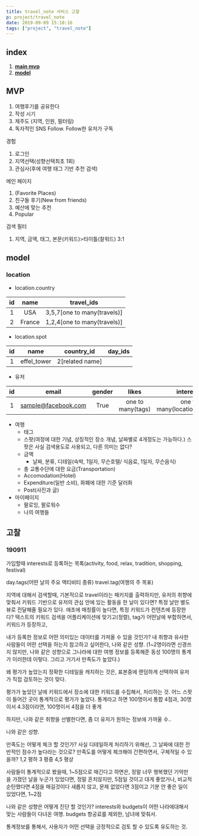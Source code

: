 ```yaml
---
title: travel_note 서비스 고찰
p: project/travel_note
date: 2019-09-09 15:10:16
tags: ["project", "travel_note"]
---
```


## index

1. [**main mvp**][i1]
2. [**model**][i2]

## MVP

[i1]: #mvp

1. 여행후기를 공유한다
2. 작성 시기
3. 제주도 (지역, 인원, 필터링)
4. 독자적인 SNS Follow. Follow한 유저가 구독

경험

1. 로그인
2. 지역선택(성향선택최초 1회)
3. 관심사(후에 여행 태그 기반 추천 검색)

메인 페이지

1. (Favorite Places)
2. 친구들 후기(New from friends)
3. 예산에 맞는 추천
4. Popular

검색 필터

1. 지역, 금액, 태그, 본문(키워드)>타이틀(찰워드) 3:1

## model

[i2]: #model

### location

* location.country

|id|name|travel_ids|
|:-:|:-:|:-:|
|1|USA|3,5,7[one to many(travels)]|
|2|France|1,2,4[one to many(travels)]|

* location.spot

|id|name|country_id|day_ids|
|:-:|:-:|:-:|:-:|
|1|effel_tower|2[related name]||

* 유저

|id|email|gender|likes|interests|planings|travels|
|:-:|:-:|:-:|:-:|:-:|:-:|:-:|
|1|sample@facebook.com|True|one to many(tags)|one to many(location.country)|one to many()|

* 여행
  * 태그
  * 스팟(여정에 대한 기념, 상징적인 장소 개념, 날짜별로 4개정도는 가능하다.) 스팟은 사실 검색용도로 사용되고, 다른 의미는 없다?
  * 금액
    * 날짜, 분류, 디테일(숙박, 1일자, 무슨호텔/ 식음료, 1일자, 무슨음식)
  * 총 교통수단에 대한 요금(Transportation)
  * Accomodation(Hotel)
  * Expenditure(일반 소비), 화폐에 대한 기준 달러화
  * Post(사진과 글)
* 마이페이지
  * 팔로잉, 팔로워수
  * 나의 여행들

## 고찰

[i3]: #고찰

### 190911

가입할때 interests로 등록하는 목록(activity, food, relax, tradition, shopping, festival)

day.tags(어떤 날의 주요 액티비티 종류)
travel.tag(여행의 주 목표)

지역에 대해서 검색할때, 기본적으로 travel이라는 패키지를 출력하지만, 유저의 취향에 맞춰서 키워드 기반으로 유저의 관심 안에 있는 활동을 한 날이 있다면?
특정 날만 별도 뷰로 전달해줄 필요가 있다.
애초에 매칭률이 높다면, 특정 키워드가 컨텐츠에 등장한다? 텍스트의 키워드 검색을 어플리케이션에 맞기고(정렬), tag가 어떤날에 부합하면서, 키워드가 등장하고, 

내가 등록한 정보로 어떤 의미있는 데이터를 가져올 수 있을 것인가?
내 취향과 유사한 사람들이 어떤 선택을 하는지 참고하고 싶어한다,
나와 같은 성향. (1~2명이라면 신경쓰지 않지만, 나와 같은 성향으로 그나라에 대한 여행 정보를 등록해준 동성 100명의 통계가 이러한데 이렇다. 그리고 거기서 만족도가 높았다.)

왜 평가가 높았는지 정확한 디테일을 캐치하는 것은, 표본중에 랜덤하게 선택하여 유저가 직접 검토하는 것이 맞다.

평가가 높았던 날에 키워드에서 장소에 대한 키워드를 수집해서, 처리하는 것.
어느 스팟이 들어간 곳이 통계적으로 평가가 높았다.
통계라고 하면 100명이서 통합 4점과, 30명이서 4.3점이라면, 100명이서 4점을 더 좋게

하지만, 나와 같은 취향을 선별한다면, 좀 더 유저가 원하는 정보에 가까울 수..

나와 같은 성향.

만족도는 어떻게 체크 할 것인가?
사실 디테일하게 처리하기 위해선, 그 날짜에 대한 전반적인 점수가 높다라는 것으로?
만족도를 어떻게 체크해야 간편하면서, 구체적일 수 있을까?
1,2 평하
3 평중
4,5 평상

사람들이 통계적으로 봤을때, 1~5점으로 매긴다고 하면은, 정말 너무 행복했던 기억만을 가졌던 날을 누군가 있었다면, 정말 흔치않지만, 5점일 것이고
대게 좋았거나, 비교적 순탄했다면 4점을 매길것이다
새롭지 않고, 문제 없었다면 3점이고
기분 안 좋은 일이 있었다면, 1~2점

나와 같은 성향은 어떻게 진단 할 것인가?
interests와 budgets이 어떤 나라에대해서 맞는 사람들이 다녀온 여행.
budgets 항공료를 제외한, 남녀에 맞춰서.

통계정보를 통해서, 사용자가 어떤 선택을 긍정적으로 검토 할 수 있도록 유도하는 것.
